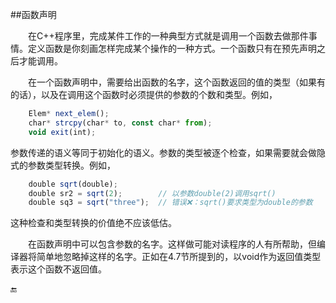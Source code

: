 ##函数声明

&emsp;&emsp;在C++程序里，完成某件工作的一种典型方式就是调用一个函数去做那件事情。定义函数是你刻画怎样完成某个操作的一种方式。一个函数只有在预先声明之后才能调用。

&emsp;&emsp;在一个函数声明中，需要给出函数的名字，这个函数返回的值的类型（如果有的话），以及在调用这个函数时必须提供的参数的个数和类型。例如，

```javascript
    Elem* next_elem();
    char* strcpy(char* to, const char* from);
    void exit(int);
```

参数传递的语义等同于初始化的语义。参数的类型被逐个检查，如果需要就会做隐式的参数类型转换。例如，

```javascript
    double sqrt(double);
    double sr2 = sqrt(2);        // 以参数double(2)调用sqrt()
    double sq3 = sqrt("three");  // 错误❌：sqrt()要求类型为double的参数
```

这种检查和类型转换的价值绝不应该低估。

&emsp;&emsp;在函数声明中可以包含参数的名字。这样做可能对读程序的人有所帮助，但编译器将简单地忽略掉这样的名字。正如在4.7节所提到的，以void作为返回值类型表示这个函数不返回值。


🔚